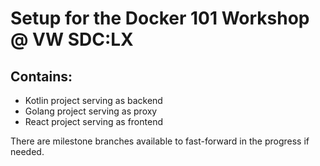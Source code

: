 # Setup for the Docker 101 Workshop @ VW SDC:LX


## Contains: 

* Kotlin project serving as backend
* Golang project serving as proxy
* React project serving as frontend

There are milestone branches available to fast-forward in the progress if needed.
